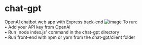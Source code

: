 # chat-gpt
OpenAI chatbot web app with Express back-end
![image](https://user-images.githubusercontent.com/44801711/211764225-86eefd13-9665-4891-aee3-6a444b66c65e.png)
To run: <br/>
• Add your API key from OpenAI <br/>
• Run 'node index.js' command in the chat-gpt directory <br/>
• Run front-end with npm or yarn from the chat-gpt/client folder
